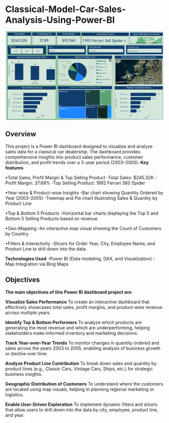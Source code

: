 # Classical-Model-Car-Sales-Analysis-Using-Power-BI
![Project dashboard](https://github.com/alhansidd70/Classical-Model-Car-Sales-Analysis-Using-Power-BI/blob/main/Classical%20Sales%20Dashboard.png)

## Overview
This project is a Power BI dashboard designed to visualize and analyze sales data for a classical car dealership. The dashboard provides comprehensive insights into product sales performance, customer distribution, and profit trends over a 3-year period (2003–2005).
**Key features**

•Total Sales, Profit Margin & Top Selling Product
  -Total Sales: $245.32K
  -Profit Margin: 37.89%
  -Top Selling Product: 1992 Ferrari 360 Spider

•Year-wise & Product-wise Insights
  -Bar chart showing Quantity Ordered by Year (2003–2005)
  -Treemap and Pie chart illustrating Sales & Quantity by Product Line

•Top & Bottom 5 Products
  -Horizontal bar charts displaying the Top 5 and Bottom 5 Selling Products based on revenue.

•Geo-Mapping
  -An interactive map visual showing the Count of Customers by Country.

•Filters & Interactivity
  -Slicers for Order Year, City, Employee Name, and Product Line to drill down into the data.

 **Technologies Used**
    -Power BI (Data modeling, DAX, and Visualization)
    -Map Integration via Bing Maps


## Objectives
**The main objectives of this Power BI dashboard project are:**

**Visualize Sales Performance**
  To create an interactive dashboard that effectively showcases total sales, profit margins, and product-wise revenue across multiple years.

**Identify Top & Bottom Performers**
  To analyze which products are generating the most revenue and which are underperforming, helping stakeholders make informed inventory and marketing decisions.

**Track Year-over-Year Trends**
  To monitor changes in quantity ordered and sales across the years 2003 to 2005, enabling analysis of business growth or decline over time.

**Analyze Product Line Contribution**
  To break down sales and quantity by product lines (e.g., Classic Cars, Vintage Cars, Ships, etc.) for strategic business insights.

**Geographic Distribution of Customers**
  To understand where the customers are located using map visuals, helping in planning regional marketing or logistics.

**Enable User-Driven Exploration**
  To implement dynamic filters and slicers that allow users to drill down into the data by city, employee, product line, and year.
